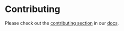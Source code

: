 # Contributing

Please check out the [contributing section](https://docs.metal-stack.io/stable/development/contributing/) in our [docs](https://docs.metal-stack.io/).